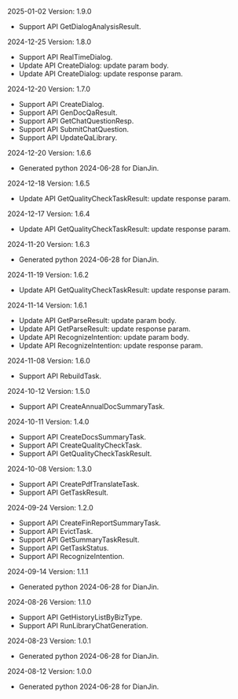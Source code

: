 2025-01-02 Version: 1.9.0
- Support API GetDialogAnalysisResult.


2024-12-25 Version: 1.8.0
- Support API RealTimeDialog.
- Update API CreateDialog: update param body.
- Update API CreateDialog: update response param.


2024-12-20 Version: 1.7.0
- Support API CreateDialog.
- Support API GenDocQaResult.
- Support API GetChatQuestionResp.
- Support API SubmitChatQuestion.
- Support API UpdateQaLibrary.


2024-12-20 Version: 1.6.6
- Generated python 2024-06-28 for DianJin.

2024-12-18 Version: 1.6.5
- Update API GetQualityCheckTaskResult: update response param.


2024-12-17 Version: 1.6.4
- Update API GetQualityCheckTaskResult: update response param.


2024-11-20 Version: 1.6.3
- Generated python 2024-06-28 for DianJin.

2024-11-19 Version: 1.6.2
- Update API GetQualityCheckTaskResult: update response param.


2024-11-14 Version: 1.6.1
- Update API GetParseResult: update param body.
- Update API GetParseResult: update response param.
- Update API RecognizeIntention: update param body.
- Update API RecognizeIntention: update response param.


2024-11-08 Version: 1.6.0
- Support API RebuildTask.


2024-10-12 Version: 1.5.0
- Support API CreateAnnualDocSummaryTask.


2024-10-11 Version: 1.4.0
- Support API CreateDocsSummaryTask.
- Support API CreateQualityCheckTask.
- Support API GetQualityCheckTaskResult.


2024-10-08 Version: 1.3.0
- Support API CreatePdfTranslateTask.
- Support API GetTaskResult.


2024-09-24 Version: 1.2.0
- Support API CreateFinReportSummaryTask.
- Support API EvictTask.
- Support API GetSummaryTaskResult.
- Support API GetTaskStatus.
- Support API RecognizeIntention.


2024-09-14 Version: 1.1.1
- Generated python 2024-06-28 for DianJin.

2024-08-26 Version: 1.1.0
- Support API GetHistoryListByBizType.
- Support API RunLibraryChatGeneration.


2024-08-23 Version: 1.0.1
- Generated python 2024-06-28 for DianJin.

2024-08-12 Version: 1.0.0
- Generated python 2024-06-28 for DianJin.

